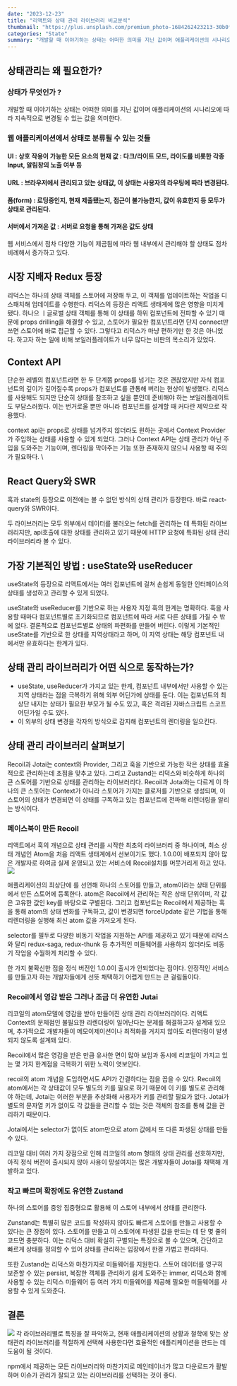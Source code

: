 ```yaml
---
date: "2023-12-23"
title: "리액트와 상태 관리 라이브러리 비교분석"
thumbnail: "https://plus.unsplash.com/premium_photo-1684262423213-30b0fdc3d513?w=900&auto=format&fit=crop&q=60&ixlib=rb-4.0.3&ixid=M3wxMjA3fDB8MHxzZWFyY2h8MXx8Z2xvYmFsfGVufDB8fDB8fHww"
categories: "State"
summary: "개발할 때 이야기하는 상태는 어떠한 의미를 지닌 값이며 애플리케이션의 시나리오에 따라 지속적으로 변경될 수 있는 값을 의미한다."
---
```


## 상태관리는 왜 필요한가?

### 상태가 무엇인가 ?

개발할 때 이야기하는 상태는 어떠한 의미를 지닌 값이며 애플리케이션의 시나리오에 따라 지속적으로 변경될 수 있는 값을 의미한다.

### 웹 애플리케이션에서 상태로 분류될 수 있는 것들

#### UI : 상호 작용이 가능한 모든 요소의 현재 값 : 다크/라이트 모드, 라이도를 비롯한 각종 Input, 알림창의 노출 여부 등

#### URL : 브라우저에서 관리되고 있는 상태값, 이 상태는 사용자의 라우팅에 따라 변경된다.

#### 폼(form) : 로딩중인지, 현재 제출됐는지, 접근이 불가능한지, 값이 유효한지 등 모두가 상태로 관리된다.

#### 서버에서 가져온 값 : 서버로 요청을 통해 가져온 값도 상태

웹 서비스에서 점차 다양한 기능이 제곰됨에 따라 웹 내부에서 관리해야 할 상태도 점차 비례해서 증가하고 있다.

## 시장 지배자 Redux 등장

리덕스는 하나의 상태 객체를 스토어에 저장해 두고, 이 객체를 업데이트하는 작업을 디스패치해 업데이트를 수행한다.
리덕스의 등장은 리액트 생태계에 많은 영향을 미치게 됐다. 하나으 ㅣ글로벌 상태 객체를 통해 이 상태를 하위 컴포넌트에 전파할 수 있기 때문에 props drilling을 해결할 수 있고, 스토어가 필요한 컴포넌트라면 단지 connect만 쓰면 스토어에 바로 접근할 수 있다.
그렇다고 리덕스가 마냥 편하기만 한 것은 아니었다.
하고자 하는 일에 비해 보일러플레이트가 너무 많다는 비판의 목소리가 있었다.

## Context API

단순한 레벨의 컴포넌트라면 한 두 단계쯤 props를 넘기는 것은 괜찮았지만 자식 컴포넌트의 깊이가 깊어질수록 props가 컴포넌트를 관통해 버리는 현상이 발생했다. 리덕스를 사용해도 되지만 단순히 상태를 참조하고 싶을 뿐인데 준비해야 하는 보일러플레이트도 부담스러웠다. 이는 번거로울 뿐만 아니라 컴포넌트를 설계할 때 커다란 제약으로 작용했다.

context api는 props로 상태를 넘겨주지 않더라도 원하는 곳에서 Context Provider가 주입하는 상태를 사용할 수 있게 되었다.
그러나 Context API는 상태 관리가 아닌 주입을 도와주는 기능이며, 렌더링을 막아주는 기능 또한 존재하지 않으니 사용할 때 주의가 필요하다. \

## React Query와 SWR

훅과 state의 등장으로 이전에는 볼 수 없던 방식의 상태 관리가 등장한다.
바로 react-query와 SWR이다.

두 라이브러리는 모두 외부에서 데이터를 불러오는 fetch를 관리하는 데 특화된 라이브러리지만, api호출에 대한 상태를 관리하고 있기 때문에 HTTP 요청에 특화된 상태 관리 라이브러리라 볼 수 있다.

## 가장 기본적인 방법 : useState와 useReducer

useState의 등장으로 리액트에서는 여러 컴포넌트에 걸쳐 손쉽게 동일한 인터페이스의 상태를 생성하고 관리할 수 있게 되었다.

useState와 useReducer를 기반으로 하는 사용자 지정 훅의 한계는 명확하다. 훅을 사용할 때마다 컴포넌트별로 초기화되므로 컴포넌트에 따라 서로 다른 상태를 가질 수 밖에 없다. 결론적으로 컴포넌트별로 상태의 파편화를 만들어 버린다. 이렇게 기본적인 useState를 기반으로 한 상태를 지역상태라고 하며, 이 지역 상태는 해당 컴포넌트 내에서만 유효하다는 한계가 있다.

## 상태 관리 라이브러리가 어떤 식으로 동작하는가?

- useState, useReducer가 가지고 있는 한계, 컴포넌트 내부에서만 사용할 수 있는 지역 상태라는 점을 극복하기 위해 외부 어딘가에 상태를 둔다.
  이는 컴포넌트의 최상단 내지는 상태가 필요한 부모가 될 수도 있고, 혹은 격리된 자바스크립트 스코프 어딘가일 수도 있다.
- 이 외부의 상태 변경을 각자의 방식으로 감지해 컴포넌트의 렌더링을 일으킨다.

## 상태 관리 라이브러리 살펴보기

Recoil과 Jotai는 context와 Provider, 그리고 훅을 기반으로 가능한 작은 상태를 효율적으로 관리하는데 초점을 맞추고 있다. 그리고 Zustand는 리덕스와 비슷하게 하나의 큰 스토어를 기반으로 상태를 관리하는 라이브러리다.
Recoil과 Jotai와는 다르게 이 하나의 큰 스토어는 Context가 아니라 스토어가 가지는 클로저를 기반으로 생성되며, 이 스토어의 상태가 변경되면 이 상태를 구독하고 있는 컴포넌트에 전파해 리렌더링을 알리는 방식이다.

### 페이스북이 만든 Recoil

리액트에서 훅의 개념으로 상태 관리를 시작한 최초의 라이브러리 중 하나이며, 최소 상태 개념인 Atom을 처음 리액트 생태계에서 선보이기도 했다.
1.0.0이 배포되지 않아 많은 개발자로 하여금 실제 운영되고 있는 서비스에 Recoil설치를 머뭇거리게 하고 있다.
![](https://velog.velcdn.com/images/jutrong/post/0998d018-f210-41c4-88be-2950319d1ba9/image.png)

애플리케이션의 최상단에 <RecoilRoot/>를 선언해 하나의 스토어를 만들고, atom이라는 상태 단위를 <RecoilRoot/>에서 만든 스토어에 등록한다.
atom은 Recoil에서 관리하는 작은 상태 단위이며, 각 값은 고유한 값인 key를 바탕으로 구별된다. 그리고 컴포넌트는 Recoil에서 제공하는 훅을 통해 atom의 상태 변화를 구독하고, 값이 변경되면 forceUpdate 같은 기법을 통해 리렌더링을 실행해 최신 atom 값을 가져오게 된다.

selector를 필두로 다양한 비동기 작업을 지원하는 API를 제공하고 있기 때문에 리덕스와 달리 redux-saga, redux-thunk 등 추가적인 미들웨어를 사용하지 않더라도 비동기 작업을 수월하게 처리할 수 있다.

한 가지 불확신한 점을 정식 버전인 1.0.0이 출시가 안되었다는 점이다.
안정적인 서비스를 만들고자 하는 개발자들에게 선뜻 채택하기 어렵게 만드는 큰 걸림돌이다.

### Recoil에서 영감 받은 그러나 조금 더 유연한 Jutai

리코일의 atom모델에 영감을 받아 만들어진 상태 관리 라이브러리이다.
리액트 Context의 문제점인 불필요한 리렌더링이 일어난다는 문제를 해결하고자 설계돼 있으며, 추가적으로 개발자들이 메모이제이션이나 최적화를 거치지 않아도 리렌더링이 발생되지 않도록 설계돼 있다.

Recoil에서 많은 영감을 받은 만큼 유사한 면이 많아 보임과 동시에 리코일이 가지고 있는 몇 가지 한계점을 극복하기 위한 노력이 엿보인다.

recoil의 atom 개념을 도입하면서도 API가 간결하다는 점을 꼽을 수 있다. Recoil의 atom에서는 각 상태값이 모두 별도의 키를 필요로 하기 때문에 이 키를 별도로 관리해야 하는데, Jotai는 이러한 부분을 추상화해 사용자가 키를 관리할 필요가 없다. Jotai가 별도의 문자열 키가 없이도 각 값들을 관리할 수 있는 것은 객체의 참조를 통해 값을 관리하기 때문이다.

Jotai에서는 selector가 없이도 atom만으로 atom 값에서 또 다른 파생된 상태를 만들 수 있다.

리코일 대비 여러 가지 장점으로 인해 리코일의 atom 형태의 상태 관리를 선호하지만, 아직 정식 버전이 출시되지 않아 사용이 망설여지는 많은 개발자들이 Jotai를 채택해 개발하고 있다.

### 작고 빠르며 확장에도 유연한 Zustand

하나의 스토어를 중앙 집중형으로 활용해 이 스토어 내부에서 상태를 관리한다.

Zunstand는 특별히 많은 코드를 작성하지 않아도 빠르게 스토어를 만들고 사용할 수 있다는 큰 장점이 있다. 스토어를 만들고 이 스토어에 파생된 값을 만드는 데 단 몇 줄의 코드면 충분하다. 이는 리덕스 대비 확실히 구별되는 특징으로 볼 수 있으며, 간단하고 빠르게 상태를 정의할 수 있어 상태를 관리하는 입장에서 한결 가볍고 편리하다.

또한 Zustand는 리덕스와 마찬가지로 미들웨어를 지원한다. 스토어 데이터를 영구히 보존할 수 있는 persist, 복잡한 객체를 관리하기 쉽게 도와주는 immer, 리덕스와 함께 사용할 수 있는 리덕스 미들웨어 등 여러 가지 미들웨어를 제공해 필요한 미들웨어를 사용할 수 있게 도와준다.

## 결론

![](https://velog.velcdn.com/images/jutrong/post/72b62a0c-9eac-41d4-bcd9-c846a0be1650/image.png)
각 라이브러리별로 특징을 잘 파악하고, 현재 애플리케이션의 상황과 철학에 맞는 상태관리 라이브러리를 적절하게 선택해 사용한다면 효율적인 애플리케이션을 만드는 데 도움이 될 것이다.

npm에서 제공하는 모든 라이브러리와 마찬가지로 메인테이너가 많고 다운로드가 활발하며 이슈가 관리가 잘되고 있는 라이브러리를 선택하는 것이 좋다.

